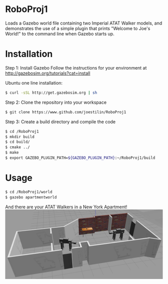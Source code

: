 # RoboProj1
Loads a Gazebo world file containing two Imperial ATAT Walker models, and demonstrates the use of a simple plugin that prints "Welcome to Joe's World!" to the command line when Gazebo starts up.

# Installation

Step 1: Install Gazebo
Follow the instructions for your environment at http://gazebosim.org/tutorials?cat=install

Ubuntu one line installation:
```bash
$ curl -sSL http://get.gazebosim.org | sh
```

Step 2:
Clone the repository into your workspace
```bash
$ git clone https://www.github.com/joestilin/RoboProj1
```

Step 3:
Create a build directory and compile the code
```bash
$ cd /RoboProj1
$ mkdir build
$ cd build/
$ cmake ../
$ make
$ export GAZEBO_PLUGIN_PATH=${GAZEBO_PLUGIN_PATH}:~/RoboProj1/build
```
# Usage
```bash
$ cd /RoboProj1/world
$ gazebo apartmentworld
```
And there are your ATAT Walkers in a New York Apartment!
![If all goes well you should see this!](GazeboImage.png)
